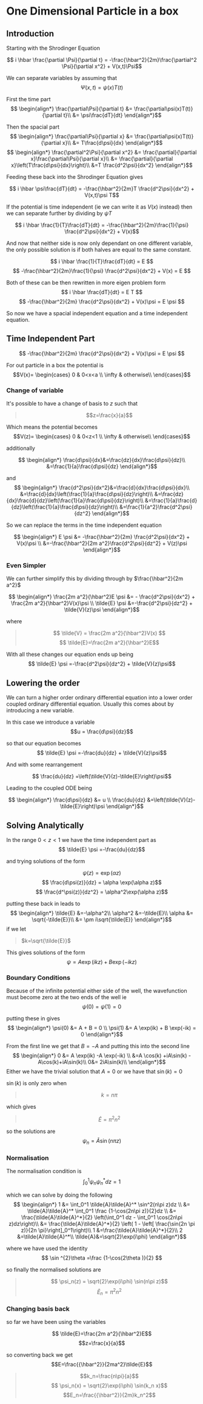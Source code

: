 # One Dimensional Particle in a box

## Introduction

Starting with the Shrodinger Equation

$$ i \hbar \frac{\partial \Psi}{\partial t} = -\frac{\hbar^2}{2m}\frac{\partial^2 \Psi}{\partial x^2} + V(x,t)\Psi$$

We can separate variables by assuming that
$$ \Psi(x,t) = \psi(x)T(t)$$

First the time part
$$ \begin{align*}
\frac{\partial\Psi}{\partial t} &= \frac{\partial\psi(x)T(t)}{\partial t}\\
&= \psi\frac{dT}{dt}
\end{align*}$$

Then the spacial part
$$ \begin{align*}
\frac{\partial\Psi}{\partial x} &= \frac{\partial\psi(x)T(t)}{\partial x}\\
&= T\frac{d\psi}{dx}
\end{align*}$$
$$ \begin{align*}
\frac{\partial^2\Psi}{\partial x^2} &= \frac{\partial}{\partial x}\frac{\partial\Psi}{\partial x}\\
&= \frac{\partial}{\partial x}\left(T\frac{d\psi}{dx}\right)\\
&=T \frac{d^2\psi}{dx^2}
\end{align*}$$

Feeding these back into the Shrodinger Equation gives

$$ i \hbar \psi\frac{dT}{dt} = -\frac{\hbar^2}{2m}T \frac{d^2\psi}{dx^2} + V(x,t)\psi T$$

If the potential is time independent (ie we can write it as $V(x)$ instead) then we can separate further by dividing by $\psi T$

$$ i \hbar \frac{1}{T}\frac{dT}{dt} = -\frac{\hbar^2}{2m}\frac{1}{\psi} \frac{d^2\psi}{dx^2} + V(x)$$

And now that neither side is now only dependant on one different variable, the only possible solution is if both halves are equal to the same constant.

$$ i \hbar \frac{1}{T}\frac{dT}{dt} = E $$
$$  -\frac{\hbar^2}{2m}\frac{1}{\psi} \frac{d^2\psi}{dx^2} + V(x) = E $$

Both of these can be then rewritten in more eigen problem form
$$ i \hbar \frac{dT}{dt} = E T $$
$$  -\frac{\hbar^2}{2m} \frac{d^2\psi}{dx^2} + V(x)\psi = E \psi $$

So now we have a spacial independent equation and a time independent equation.

## Time Independent Part

$$  -\frac{\hbar^2}{2m} \frac{d^2\psi}{dx^2} + V(x)\psi = E \psi $$

For out particle in a box the potential is
$$V(x)=
\begin{cases}
    0 & 0<x<a \\
    \infty & otherwise\\
\end{cases}$$

### Change of variable
It's possible to have a change of basis to $z$ such that
>$$z=\frac{x}{a}$$

Which means the potential becomes
$$V(z)=
\begin{cases}
    0 & 0<z<1 \\
    \infty & otherwise\\
\end{cases}$$

additionally

$$ \begin{align*}
\frac{d\psi}{dx}&=\frac{dz}{dx}\frac{d\psi}{dz}\\
&=\frac{1}{a}\frac{d\psi}{dz}
\end{align*}$$

and
$$ \begin{align*}
\frac{d^2\psi}{dx^2}&=\frac{d}{dx}\frac{d\psi}{dx}\\
&=\frac{d}{dx}\left(\frac{1}{a}\frac{d\psi}{dz}\right)\\
&=\frac{dz}{dx}\frac{d}{dz}\left(\frac{1}{a}\frac{d\psi}{dz}\right)\\
&=\frac{1}{a}\frac{d}{dz}\left(\frac{1}{a}\frac{d\psi}{dz}\right)\\
&=\frac{1}{a^2}\frac{d^2\psi}{dz^2}
\end{align*}$$

So we can replace the terms in the time independent equation

$$ \begin{align*}
E \psi &= -\frac{\hbar^2}{2m} \frac{d^2\psi}{dx^2} + V(x)\psi \\
&=-\frac{\hbar^2}{2m a^2}\frac{d^2\psi}{dz^2} + V(z)\psi 
\end{align*}$$

### Even Simpler
We can further simplify this by dividing through by $\frac{\hbar^2}{2m a^2}$

$$ \begin{align*}
\frac{2m a^2}{\hbar^2}E \psi &= - \frac{d^2\psi}{dx^2} + \frac{2m a^2}{\hbar^2}V(x)\psi \\
\tilde{E} \psi &=-\frac{d^2\psi}{dz^2} + \tilde{V}(z)\psi 
\end{align*}$$

where 
>$$ \tilde{V} = \frac{2m a^2}{\hbar^2}V(x) $$
>$$ \tilde{E}=\frac{2m a^2}{\hbar^2}E$$

With all these changes our equation ends up being
$$ \tilde{E} \psi =-\frac{d^2\psi}{dz^2} + \tilde{V}(z)\psi$$

## Lowering the order

We can turn a higher order ordinary differential equation into a lower order coupled ordinary differential equation. Usually this comes about by introducing a new variable.

In this case we introduce a variable
$$u = \frac{d\psi}{dz}$$

so that our equation becomes
$$ \tilde{E} \psi =-\frac{du}{dz} + \tilde{V}(z)\psi$$

And with some rearrangement

$$ \frac{du}{dz} =\left(\tilde{V}(z)-\tilde{E}\right)\psi$$

Leading to the coupled ODE being

$$ \begin{align*}
\frac{d\psi}{dz} &= u \\
\frac{du}{dz} &=\left(\tilde{V}(z)-\tilde{E}\right)\psi
\end{align*}$$

## Solving Analytically

In the range $0<z<1$ we have the time independent part as
$$ \tilde{E} \psi =-\frac{du}{dz}$$

and trying solutions of the form

$$ \psi(z) = \exp(\alpha z)$$
$$ \frac{d\psi(z)}{dz} = \alpha \exp(\alpha z)$$
$$ \frac{d^\psi(z)}{dz^2} = \alpha^2\exp(\alpha z)$$

putting these back in leads to
$$ \begin{align*}
\tilde{E} &=-\alpha^2\\
\alpha^2 &=-\tilde{E}\\
\alpha &= \sqrt{-\tilde{E}}\\
&= \pm i\sqrt{\tilde{E}}
\end{align*}$$
if we let
> $k=\sqrt{\tilde{E}}$

This gives solutions of the form
$$ \psi = A \exp(ikz) + B \exp(-ikz) $$

### Boundary Conditions

Because of the infinite potential either side of the well, the wavefunction must become zero at the two ends of the well ie
$$ \psi(0) = \psi(1) = 0$$

putting these in gives
$$ \begin{align*}
\psi(0) &= A  + B = 0 \\
\psi(1) &= A \exp(ik) + B \exp(-ik) = 0
\end{align*}$$

From the first line we get that $B = -A$ and putting this into the second line
$$ \begin{align*}
0 &= A \exp(ik) -A \exp(-ik) \\
&=A \cos(k) +iA\sin(k) -A\cos(k)+iA\sin(k)\\
0&= 2iA\sin(k)\\
\end{align*}$$
Either we have the trivial solution that $A=0$ or we have that $\sin(k)=0$

$\sin(k)$ is only zero when

> $$k=n\pi$$

which gives

> $$ \tilde{E}=\pi^2 n^2$$

so the solutions are
$$ \psi_n = \tilde{A} \sin(n\pi z)$$

### Normalisation
The normalisation condition is
$$ \int_0^1 \psi_n \psi_n^* dz = 1 $$

which we can solve by doing the following
$$ \begin{align*} 
1 &= \int_0^1 \tilde{A}\tilde{A}^* \sin^2(n\pi z)dz \\
&= \tilde{A}\tilde{A}^*  \int_0^1 \frac {1-\cos(2n\pi z)}{2}dz \\
&= \frac{\tilde{A}\tilde{A}^*}{2}  \left(\int_0^1 dz - \int_0^1 \cos(2n\pi z)dz\right)\\
&= \frac{\tilde{A}\tilde{A}^*}{2} \left( 1 - \left[ \frac{\sin(2n \pi z)}{2n \pi}\right]_0^1\right)\\
1 &=\frac{\tilde{A}\tilde{A}^*}{2}\\
2 &=\tilde{A}\tilde{A}^*\\
\tilde{A}&=\sqrt{2}\exp(i\phi)
\end{align*}$$

where we have used the identity
$$ \sin ^{2}\theta =\frac {1-\cos(2\theta )}{2} $$

so finally the normalised solutions are

> $$ \psi_n(z) = \sqrt{2}\exp(i\phi) \sin(n\pi z)$$
> $$ \tilde{E}_n=\pi^2 n^2$$

### Changing basis back
so far we have been using the variables

$$ \tilde{E}=\frac{2m a^2}{\hbar^2}E$$
$$z=\frac{x}{a}$$

so converting back we get
$$E=\frac{{\hbar^2}}{2ma^2}\tilde{E}$$

> $$k_n=\frac{n\pi}{a}$$
> $$ \psi_n(x) = \sqrt{2}\exp(i\phi) \sin(k_n x)$$
> $$E_n=\frac{{\hbar^2}}{2m}k_n^2$$